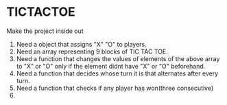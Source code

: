 # TICTACTOE
Make the project inside out
1) Need a object that assigns "X" "O" to players.
2) Need an array representing 9 blocks of TIC TAC TOE.
3) Need a function that changes the values of elements of the above array to "X" or "O" only if the element didnt have "X" or "O" beforehand.
4) Need a function that decides whose turn it is that alternates after every turn.
5) Need a function that checks if any player has won(three consecutive)
6) 
